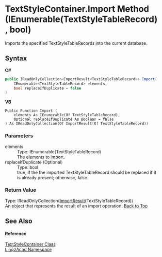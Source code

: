# TextStyleContainer.Import Method (IEnumerable(TextStyleTableRecord), bool)
 

Imports the specified TextStyleTableRecords into the current database.

## Syntax

**C#**<br />
``` C#
public IReadOnlyCollection<ImportResult<TextStyleTableRecord>> Import(
	IEnumerable<TextStyleTableRecord> elements,
	bool replaceIfDuplicate = false
)
```

**VB**<br />
``` VB
Public Function Import ( 
	elements As IEnumerable(Of TextStyleTableRecord),
	Optional replaceIfDuplicate As Boolean = false
) As IReadOnlyCollection(Of ImportResult(Of TextStyleTableRecord))
```


### Parameters
<dl><dt>elements</dt><dd>Type: IEnumerable(TextStyleTableRecord)<br />The elements to import.</dd><dt>replaceIfDuplicate (Optional)</dt><dd>Type: bool<br />true, if the the imported TextStyleTableRecord should be replaced if it is already present; otherwise, false.</dd></dl>

### Return Value
Type: IReadOnlyCollection(<a href="T_Linq2Acad_ImportResult_1.md#ImportResultT-Class">ImportResult</a>(TextStyleTableRecord))<br />An object that represents the result of an import operation.
<a href="#TextStyleContainerImport-Method-IEnumerableTextStyleTableRecord-bool">Back to Top</a>

## See Also


#### Reference
<a href="T_Linq2Acad_TextStyleContainer.md#TextStyleContainer-Class">TextStyleContainer Class</a><br /><a href="N_Linq2Acad.md#Linq2Acad-Namespace">Linq2Acad Namespace</a><br />
